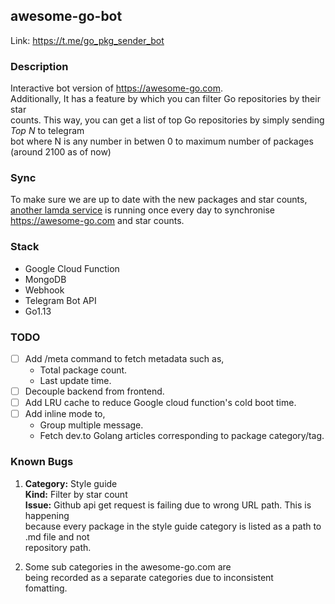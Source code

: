 ## awesome-go-bot

Link: https://t.me/go_pkg_sender_bot

### Description 

Interactive bot version of https://awesome-go.com.  
Additionally, It has a feature by which you can filter Go repositories by their star\
counts. This way, you can get a list of top Go repositories by simply sending *Top N* to telegram\
bot where N is any number in betwen 0 to maximum number of packages (around 2100 as of now)

### Sync

To make sure we are up to date with the new packages and star counts, [another lamda service](https://github.com/samirkape/awesome-go-sync) is running 
once every day to synchronise https://awesome-go.com and star counts.

### Stack
* Google Cloud Function
* MongoDB
* Webhook
* Telegram Bot API
* Go1.13

### TODO

- [ ] Add /meta command to fetch metadata such as,
     * Total package count. 
     * Last update time.
- [ ] Decouple backend from frontend.
- [ ] Add LRU cache to reduce Google cloud function's cold boot time.
- [ ] Add inline mode to,
     * Group multiple message.
     * Fetch dev.to Golang articles corresponding to package category/tag.

### Known Bugs

1. **Category:** Style guide\
**Kind:** Filter by star count\
**Issue:** Github api get request is failing due to wrong URL path. This is happening\
because every package in the style guide category is listed as a path to .md file and not\
repository path.

2. Some sub categories in the awesome-go.com are\
being recorded as a separate categories due to inconsistent\
fomatting.

